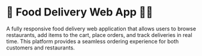 # 📌 Food Delivery Web App 🍔🚀

A fully responsive food delivery web application that allows users to browse restaurants, add items to the cart, place orders, and track deliveries in real time. This platform provides a seamless ordering experience for both customers and restaurants.
